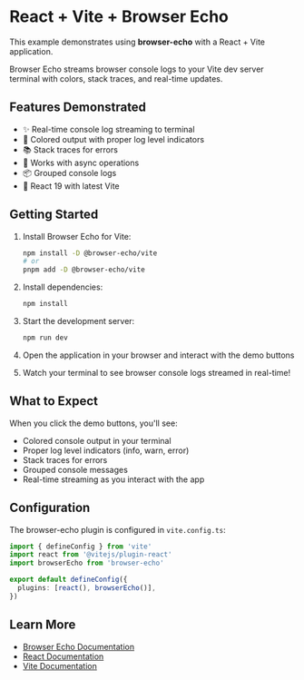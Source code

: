 # React + Vite + Browser Echo

This example demonstrates using **browser-echo** with a React + Vite application.

Browser Echo streams browser console logs to your Vite dev server terminal with colors, stack traces, and real-time updates.

## Features Demonstrated

- ✨ Real-time console log streaming to terminal
- 🎨 Colored output with proper log level indicators
- 📚 Stack traces for errors
- 🔄 Works with async operations
- 📦 Grouped console logs
- 🚀 React 19 with latest Vite

## Getting Started

1. Install Browser Echo for Vite:
   ```bash
   npm install -D @browser-echo/vite
   # or
   pnpm add -D @browser-echo/vite
   ```

2. Install dependencies:
   ```bash
   npm install
   ```

3. Start the development server:
   ```bash
   npm run dev
   ```

4. Open the application in your browser and interact with the demo buttons

5. Watch your terminal to see browser console logs streamed in real-time!

## What to Expect

When you click the demo buttons, you'll see:
- Colored console output in your terminal
- Proper log level indicators (info, warn, error)
- Stack traces for errors
- Grouped console messages
- Real-time streaming as you interact with the app

## Configuration

The browser-echo plugin is configured in `vite.config.ts`:

```typescript
import { defineConfig } from 'vite'
import react from '@vitejs/plugin-react'
import browserEcho from 'browser-echo'

export default defineConfig({
  plugins: [react(), browserEcho()],
})
```

## Learn More

- [Browser Echo Documentation](../../README.md)
- [React Documentation](https://react.dev)
- [Vite Documentation](https://vite.dev)